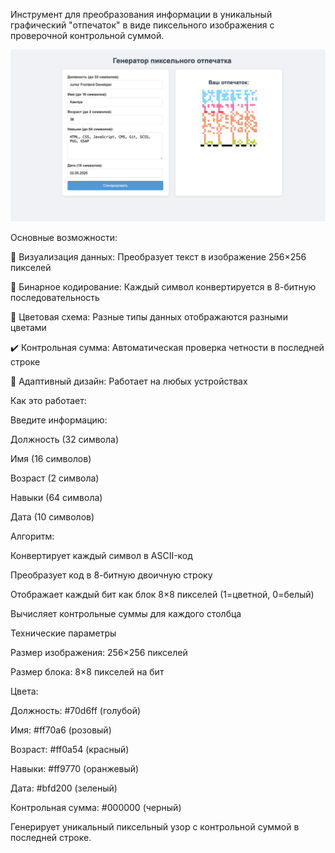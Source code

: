 Инструмент для преобразования информации в уникальный графический "отпечаток" в виде пиксельного изображения с проверочной контрольной суммой.

![Первый экран](printscreen.png)

Основные возможности:

🎨 Визуализация данных: Преобразует текст в изображение 256×256 пикселей

🔢 Бинарное кодирование: Каждый символ конвертируется в 8-битную последовательность

🌈 Цветовая схема: Разные типы данных отображаются разными цветами

✔️ Контрольная сумма: Автоматическая проверка четности в последней строке

📱 Адаптивный дизайн: Работает на любых устройствах

Как это работает:

Введите информацию:

Должность (32 символа)

Имя (16 символов)

Возраст (2 символа)

Навыки (64 символа)

Дата (10 символов)

Алгоритм:

Конвертирует каждый символ в ASCII-код

Преобразует код в 8-битную двоичную строку

Отображает каждый бит как блок 8×8 пикселей (1=цветной, 0=белый)

Вычисляет контрольные суммы для каждого столбца

Технические параметры

Размер изображения: 256×256 пикселей

Размер блока: 8×8 пикселей на бит

Цвета:

Должность: #70d6ff (голубой)

Имя: #ff70a6 (розовый)

Возраст: #ff0a54 (красный)

Навыки: #ff9770 (оранжевый)

Дата: #bfd200 (зеленый)

Контрольная сумма: #000000 (черный)

Генерирует уникальный пиксельный узор с контрольной суммой в последней строке.
